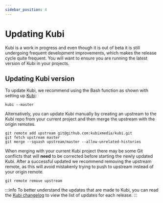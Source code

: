 ```yaml
---
sidebar_position: 4
---
```


# Updating Kubi

Kubi is a work in progress and even though it is out of beta it is still undergoing frequent development improvements, which makes the release cycle quite frequent. You will want to ensure you are running the latest version of Kubi in your projects.

## Updating Kubi version

To update Kubi, we recommend using the Bash function as shown with setting up [Kubi](https://github.com/kubixmedia/kubi/wiki/2.Create-a-new-Kubi-project):

`kubi --master`

Alternatively, you can update Kubi manually by creating an upstream to the Kubi repo from your current project and then merge the upstream with the origin remotes.

```
git remote add upstream git@github.com:kubixmedia/kubi.git
git fetch upstream master
git merge --squash upstream/master --allow-unrelated-histories
```

When merging with your current Kubi project there may be some Git conflicts that will **need** to be corrected before starting the newly updated Kubi. After a successful updated we recommend removing the upstream remote, as this will avoid mistakenly trying to push to upstream instead of your origin remote.

```
git remote remove upstream
```

:::info
To better understand the updates that are made to Kubi, you can read the [Kubi changelog](https://github.com/kubixmedia/kubi/CHANGELOG.md) to view the list of updates for each release.
:::